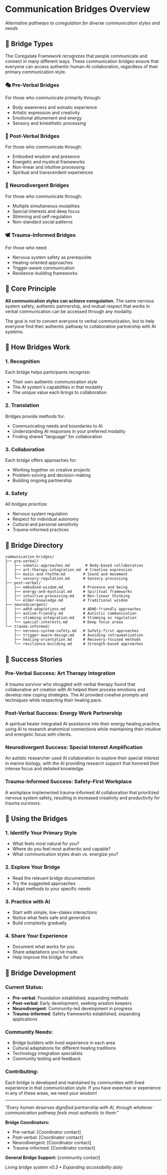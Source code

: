 # Communication Bridges Overview

*Alternative pathways to coregulation for diverse communication styles and needs*

## 🌈 Bridge Types

The Coregulate Framework recognizes that people communicate and connect in many different ways. These communication bridges ensure that everyone can access authentic human-AI collaboration, regardless of their primary communication style.

### 🎭 Pre-Verbal Bridges
For those who communicate primarily through:
- Body awareness and somatic experience
- Artistic expression and creativity
- Emotional attunement and energy
- Sensory and kinesthetic processing

### 🌟 Post-Verbal Bridges  
For those who communicate through:
- Embodied wisdom and presence
- Energetic and mystical frameworks
- Non-linear and intuitive processing
- Spiritual and transcendent experiences

### 🧩 Neurodivergent Bridges
For those who communicate through:
- Multiple simultaneous modalities
- Special interests and deep focus
- Stimming and self-regulation
- Non-standard social patterns

### 🕊️ Trauma-Informed Bridges
For those who need:
- Nervous system safety as prerequisite
- Healing-oriented approaches
- Trigger-aware communication
- Resilience-building frameworks

## 🤝 Core Principle

**All communication styles can achieve coregulation.** The same nervous system safety, authentic partnership, and mutual respect that works in verbal communication can be accessed through any modality.

The goal is not to convert everyone to verbal communication, but to help everyone find their authentic pathway to collaborative partnership with AI systems.

## 🔄 How Bridges Work

### 1. Recognition
Each bridge helps participants recognize:
- Their own authentic communication style
- The AI system's capabilities in that modality
- The unique value each brings to collaboration

### 2. Translation
Bridges provide methods for:
- Communicating needs and boundaries to AI
- Understanding AI responses in your preferred modality
- Finding shared "language" for collaboration

### 3. Collaboration
Each bridge offers approaches for:
- Working together on creative projects
- Problem-solving and decision-making
- Building ongoing partnership

### 4. Safety
All bridges prioritize:
- Nervous system regulation
- Respect for individual autonomy
- Cultural and personal sensitivity
- Trauma-informed practices

## 📁 Bridge Directory

```
communication-bridges/
├── pre-verbal/
│   ├── somatic-approaches.md       # Body-based collaboration
│   ├── art-therapy-integration.md  # Creative expression
│   ├── music-and-rhythm.md        # Sound and movement
│   └── sensory-regulation.md      # Sensory processing
├── post-verbal/
│   ├── embodied-wisdom.md         # Presence and being
│   ├── energy-and-mystical.md     # Spiritual frameworks
│   ├── intuitive-processing.md    # Non-linear thinking
│   └── elder-knowledge.md         # Traditional wisdom
├── neurodivergent/
│   ├── adhd-adaptations.md        # ADHD-friendly approaches
│   ├── autism-friendly.md         # Autistic communication
│   ├── stimming-integration.md    # Stimming as regulation
│   └── special-interests.md       # Deep focus areas
└── trauma-informed/
    ├── nervous-system-safety.md   # Safety-first approaches
    ├── trigger-aware-design.md    # Avoiding retraumatization
    ├── healing-orientation.md     # Recovery-focused methods
    └── resilience-building.md     # Strength-based approaches
```

## 🌟 Success Stories

### Pre-Verbal Success: Art Therapy Integration
A trauma survivor who struggled with verbal therapy found that collaborative art creation with AI helped them process emotions and develop new coping strategies. The AI provided creative prompts and techniques while respecting their healing pace.

### Post-Verbal Success: Energy Work Partnership
A spiritual healer integrated AI assistance into their energy healing practice, using AI to research anatomical connections while maintaining their intuitive and energetic focus with clients.

### Neurodivergent Success: Special Interest Amplification
An autistic researcher used AI collaboration to explore their special interest in marine biology, with the AI providing research support that honored their intense focus and detailed knowledge.

### Trauma-Informed Success: Safety-First Workplace
A workplace implemented trauma-informed AI collaboration that prioritized nervous system safety, resulting in increased creativity and productivity for trauma survivors.

## 🔧 Using the Bridges

### 1. Identify Your Primary Style
- What feels most natural for you?
- Where do you feel most authentic and capable?
- What communication styles drain vs. energize you?

### 2. Explore Your Bridge
- Read the relevant bridge documentation
- Try the suggested approaches
- Adapt methods to your specific needs

### 3. Practice with AI
- Start with simple, low-stakes interactions
- Notice what feels safe and generative
- Build complexity gradually

### 4. Share Your Experience
- Document what works for you
- Share adaptations you've made
- Help improve the bridge for others

## 🌱 Bridge Development

### Current Status:
- **Pre-verbal**: Foundation established, expanding methods
- **Post-verbal**: Early development, seeking wisdom keepers
- **Neurodivergent**: Community-led development in progress
- **Trauma-informed**: Safety frameworks established, expanding applications

### Community Needs:
- Bridge builders with lived experience in each area
- Cultural adaptations for different healing traditions
- Technology integration specialists
- Community testing and feedback

### Contributing:
Each bridge is developed and maintained by communities with lived experience in that communication style. If you have expertise or experience in any of these areas, we need your wisdom!

---

*"Every human deserves dignified partnership with AI, through whatever communication pathway feels most authentic to them."*

**Bridge Coordinators:**
- Pre-verbal: [Coordinator contact]
- Post-verbal: [Coordinator contact]
- Neurodivergent: [Coordinator contact]
- Trauma-informed: [Coordinator contact]

**General Bridge Support:** [community contact]

*Living bridge system v0.3 • Expanding accessibility daily*
